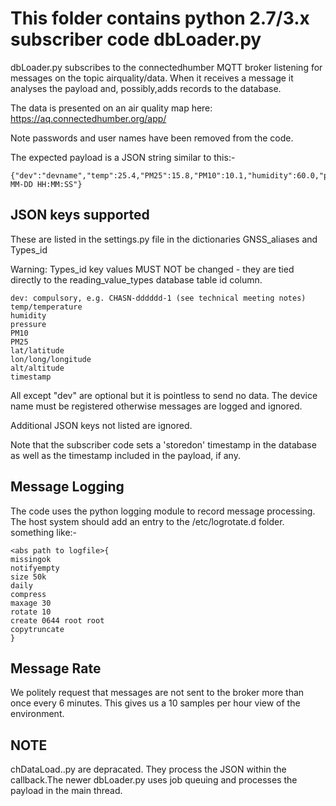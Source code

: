 # This folder contains python 2.7/3.x subscriber code dbLoader.py

dbLoader.py subscribes to the connectedhumber MQTT broker listening for messages on the topic airquality/data. When it receives a message it analyses the payload and, possibly,adds records to the database.

The data is presented on an air quality map here: https://aq.connectedhumber.org/app/

Note passwords and user names have been removed from the code.

The expected payload is a JSON string similar to this:-

```
{"dev":"devname","temp":25.4,"PM25":15.8,"PM10":10.1,"humidity":60.0,"pressure":1024.00,"timestamp":"YYY-MM-DD HH:MM:SS"}
```

## JSON keys supported ##

These are listed in the settings.py file in the dictionaries GNSS_aliases and Types_id

Warning: Types_id key values MUST NOT be changed - they are tied directly to the reading_value_types database table id column.

```
dev: compulsory, e.g. CHASN-dddddd-1 (see technical meeting notes) 
temp/temperature
humidity
pressure
PM10
PM25
lat/latitude
lon/long/longitude
alt/altitude
timestamp

```


All except "dev" are optional but it is pointless to send no data. The device name must be registered otherwise messages are logged and ignored.

Additional JSON keys not listed are ignored.

Note that the subscriber code sets a 'storedon' timestamp in the database as well as the timestamp included in the payload, if any. 

## Message Logging

The code uses the python logging module to record message processing. The host system should add an entry to the /etc/logrotate.d folder. something like:-

```
<abs path to logfile>{
missingok
notifyempty
size 50k
daily
compress
maxage 30
rotate 10
create 0644 root root
copytruncate
}
```


## Message Rate

We politely request that messages are not sent to the broker more than once every 6 minutes. This gives us a 10 samples per hour view of the environment.

## NOTE

chDataLoad..py are depracated. They process the JSON within the callback.The newer dbLoader.py uses job queuing and processes the payload in the main thread.
